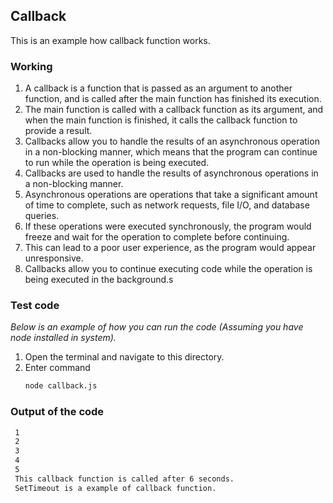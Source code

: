 ## Callback

This is an example how callback function works.

### Working
1. A callback is a function that is passed as an argument to another function, and is called after the main function has finished its execution.
2. The main function is called with a callback function as its argument, and when the main function is finished, it calls the callback function to provide a result. 
3.  Callbacks allow you to handle the results of an asynchronous operation in a non-blocking manner, which means that the program can continue to run while the operation is being executed.
4. Callbacks are used to handle the results of asynchronous operations in a non-blocking manner. 
5. Asynchronous operations are operations that take a significant amount of time to complete, such as network requests, file I/O, and database queries. 
6. If these operations were executed synchronously, the program would freeze and wait for the operation to complete before continuing. 
7. This can lead to a poor user experience, as the program would appear unresponsive.
8. Callbacks allow you to continue executing code while the operation is being executed in the background.s

### Test code

_Below is an example of how you can run the code (Assuming you have node installed in system)._

1. Open the terminal and navigate to this directory.
2. Enter command
   ```sh
   node callback.js
   ```
### Output of the code

   ```sh
    1
    2
    3
    4
    5
    This callback function is called after 6 seconds.
    SetTimeout is a example of callback function.
   ```
